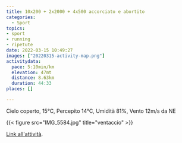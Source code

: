 ```yaml
---
title: 10x200 + 2x2000 + 4x500 accorciato e abortito
categories: 
  - Sport
topics: 
- sport
- running
- ripetute
date: 2022-03-15 10:49:27
images: ["20220315-activity-map.png"]
activitydata:
  pace: 5:10min/km
  elevation: 47mt
  distance: 8.63km
  duration: 44:33
places: []

---
```


Cielo coperto, 15°C, Percepito 14°C, Umidità 81%, Vento 12m/s da NE

<!--more-->

{{< figure src="IMG_5584.jpg" title="ventaccio" >}}

<!-- {{< figure src="20220315-activity-map.png" title="map" >}} -->

[Link all'attività](https://strava.com/activities/6826849777).
